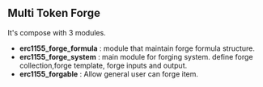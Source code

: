 ## Multi Token Forge
It's compose with 3 modules.
+ **erc1155_forge_formula** : module that maintain forge formula structure.
+ **erc1155_forge_system** : main module for forging system. define forge collection,forge template, forge inputs and output.
+ **erc1155_forgable** :  Allow general user can forge item.
